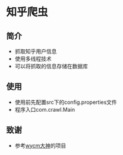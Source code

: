 # 知乎爬虫 #
## 简介 ##
- 抓取知乎用户信息
- 使用多线程技术
- 可以将抓取的信息存储在数据库

## 使用 ##
- 使用前先配置src下的config.properties文件
- 程序入口com.crawl.Main

## 致谢 ##
- 参考[wycm大神](https://github.com/wycm)的项目
